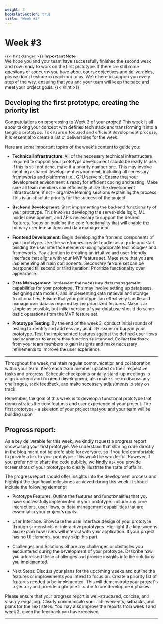 ```yaml
---
weight: 3
bookFlatSection: true
title: "Week #3"
---
```


# **Week #3**

{{< hint danger >}}
**Important Note**  
We hope you and your team have successfully finished the second week and now ready to work on the first prototype. If there are still some questions or concerns you have about course objectives and deliverables, please don't hesitate to reach out to us. We're here to support you every step of the way, ensuring that you and your team will keep the pace and meet your project goals.
{{< /hint >}}
## **Developing the first prototype, creating the priority list**

Congratulations on progressing to Week 3 of your project! This week is all about taking your concept with defined tech stack and transforming it into a tangible prototype. To ensure a focused and efficient development process, it is essential to create a list of deliverables for the week.

Here are some important topics of the week's content to guide you:

- **Technical Infrastructure**: All of the necessary technical infrastructure required to support your prototype development should be ready to use. If this is still not done, make it a priority number one. This may involve creating a shared development environment, including all necessary frameworks and platforms (i.e., GPU servers). Ensure that your development environment is ready for efficient coding and testing. Make sure all team members can efficiently utilize the development infrastructure, if not - organize learning sessions explaining the process. This is an absolute priority for the success of the project.

- **Backend Development**: Start implementing the backend functionality of your prototype. This involves developing the server-side logic, ML model development, and APIs necessary to support the desired features. Focus on building the core functionality that will enable the primary user interactions and data management.

- **Frontend Development**: Begin developing the frontend components of your prototype. Use the wireframes created earlier as a guide and start building the user interface elements using appropriate technologies and frameworks. Pay attention to creating an intuitive and user-friendly interface that aligns with your MVP feature set. Make sure that you are implementing all main components. Secondary feature set can be postponed till second or third iteration. Prioritize functionality over appearance.

- **Data Management**: Implement the necessary data management capabilities for your prototype. This may involve setting up databases, designing data models, and implementing data retrieval and storage functionalities. Ensure that your prototype can effectively handle and manage user data as required by the prioritized features. Make it as simple as possible, but initial version of your database should do some basic operations from the MVP feature set.  

- **Prototype Testing**: By the end of the week 3, conduct initial rounds of testing to identify and address any usability issues or bugs in your prototype. Test the implemented features against the defined user flows and scenarios to ensure they function as intended. Collect feedback from your team members to gain insights and make necessary refinements to improve the user experience.

---

Throughout the week, maintain regular communication and collaboration within your team. Keep each team member updated on their respective tasks and progress. Schedule checkpoints or daily stand-up meetings to align backend and frontend development, also make sure to discuss any challenges, seek feedback, and make necessary adjustments to stay on track.

Remember, the goal of this week is to develop a functional prototype that demonstrates the core features and user experience of your project. The first prototype - a skeleton of your project that you and your team will be building upon.


## **Progress report**:  
As a key deliverable for this week, we kindly request a progress report showcasing your first prototype. We understand that sharing code directly in the blog might not be preferable for everyone, so if you feel comfortable to provide a link to your prototype - this would be wonderful. However, if you prefer not to share the code publicly, we kindly ask you provide screenshots of your prototype to clearly illustrate the state of affairs.

The progress report should offer insights into the development process and highlight the significant milestones achieved during this week. It should include the following elements:

 - Prototype Features: Outline the features and functionalities that you have successfully implemented in your prototype. Include any core interactions, user flows, or data management capabilities that are essential to your project's goals.

 - User Interface: Showcase the user interface design of your prototype through screenshots or interactive prototypes. Highlight the key screens and explain how users will interact with your application. If your project has no UI elements, you may skip this part.

 - Challenges and Solutions: Share any challenges or obstacles you encountered during the development of your prototype. Describe how you addressed these challenges and provide insights into the solutions you implemented.

- Next Steps: Discuss your plans for the upcoming weeks and outline the features or improvements you intend to focus on. Create a priority list of features needed to be implemented. This will demonstrate your project's trajectory and provide a glimpse into the future development phases.

Please ensure that your progress report is well-structured, concise, and visually engaging. Clearly communicate your achievements, setbacks, and plans for the next steps. You may also improve the reports from week 1 and week 2, given the feedback you have received.

---